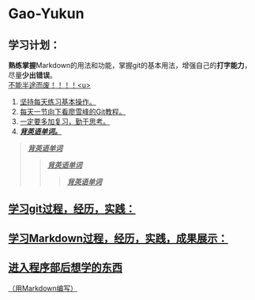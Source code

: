 # Gao-Yukun
## 学习计划：  
**熟练掌握**Markdown的用法和功能，掌握git的基本用法，增强自己的**打字能力**，尽量**少出错误**。  
<u>不能半途而废！！！！<u\>  
  1. 坚持每天练习基本操作。
  2. 每天一节向下看廖雪峰的Git教程。
  3. 一定要多加复习，勤于思考。
  4. ***背英语单词。***
> ***背英语单词***    
>> ***背英语单词***
>>> ***背英语单词***
  

## 学习git过程，经历，实践：

## 学习Markdown过程，经历，实践，成果展示：

## 进入程序部后想学的东西
（用Markdown编写）
